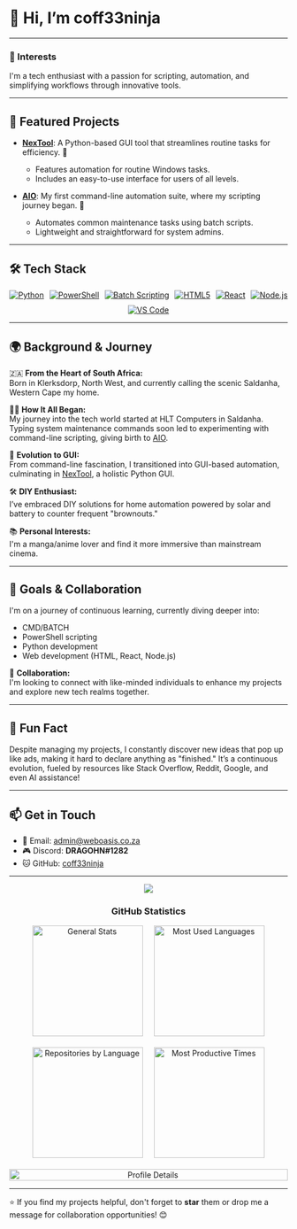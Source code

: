 # 👋 Hi, I’m coff33ninja  

---

### **👀 Interests**  
I'm a tech enthusiast with a passion for scripting, automation, and simplifying workflows through innovative tools.  

---

## 🌟 **Featured Projects**  
- [**NexTool**](https://github.com/coff33ninja/NexTool-Windows-Suite): A Python-based GUI tool that streamlines routine tasks for efficiency. 🚀  
  - Features automation for routine Windows tasks.  
  - Includes an easy-to-use interface for users of all levels.  

- [**AIO**](https://github.com/coff33ninja/AIO): My first command-line automation suite, where my scripting journey began. 🌱  
  - Automates common maintenance tasks using batch scripts.  
  - Lightweight and straightforward for system admins.  

---

## 🛠 **Tech Stack**  

<div style="display: flex; gap: 10px; flex-wrap: wrap; justify-content: center;">  
    <a href="https://www.python.org/">
        <img src="https://img.shields.io/badge/Python-3776AB?style=for-the-badge&logo=python&logoColor=white" alt="Python" />
    </a>
    <a href="https://learn.microsoft.com/en-us/powershell/">
        <img src="https://img.shields.io/badge/PowerShell-5391FE?style=for-the-badge&logo=powershell&logoColor=white" alt="PowerShell" />
    </a>
    <a href="https://learn.microsoft.com/en-us/windows-server/administration/windows-commands/windows-commands">
        <img src="https://img.shields.io/badge/Batch%20Scripting-4B0082?style=for-the-badge&logo=windows-terminal&logoColor=white" alt="Batch Scripting" />
    </a>
    <a href="https://developer.mozilla.org/en-US/docs/Web/HTML">
        <img src="https://img.shields.io/badge/HTML5-E34F26?style=for-the-badge&logo=html5&logoColor=white" alt="HTML5" />
    </a>
    <a href="https://react.dev/">
        <img src="https://img.shields.io/badge/React-61DAFB?style=for-the-badge&logo=react&logoColor=black" alt="React" />
    </a>
    <a href="https://nodejs.org/">
        <img src="https://img.shields.io/badge/Node.js-339933?style=for-the-badge&logo=node.js&logoColor=white" alt="Node.js" />
    </a>
    <a href="https://code.visualstudio.com/">
        <img src="https://img.shields.io/badge/VS%20Code-007ACC?style=for-the-badge&logo=visual-studio-code&logoColor=white" alt="VS Code" />
    </a>
</div>

---

## 🌍 **Background & Journey**  

🇿🇦 **From the Heart of South Africa:**  
Born in Klerksdorp, North West, and currently calling the scenic Saldanha, Western Cape my home.  

👨‍💻 **How It All Began:**  
My journey into the tech world started at HLT Computers in Saldanha. Typing system maintenance commands soon led to experimenting with command-line scripting, giving birth to [AIO](https://github.com/coff33ninja/AIO).  

🐍 **Evolution to GUI:**  
From command-line fascination, I transitioned into GUI-based automation, culminating in [NexTool](https://github.com/coff33ninja/NexTool-Windows-Suite), a holistic Python GUI.  

🛠 **DIY Enthusiast:**  
I’ve embraced DIY solutions for home automation powered by solar and battery to counter frequent "brownouts."  

📚 **Personal Interests:**  
I'm a manga/anime lover and find it more immersive than mainstream cinema.  

---

## 🎯 **Goals & Collaboration**  
I'm on a journey of continuous learning, currently diving deeper into:  
- CMD/BATCH  
- PowerShell scripting  
- Python development  
- Web development (HTML, React, Node.js)  

💞️ **Collaboration:**  
I'm looking to connect with like-minded individuals to enhance my projects and explore new tech realms together.  

---

## 🎉 **Fun Fact**  
Despite managing my projects, I constantly discover new ideas that pop up like ads, making it hard to declare anything as "finished." It’s a continuous evolution, fueled by resources like Stack Overflow, Reddit, Google, and even AI assistance!  

---

## 📫 **Get in Touch**  

- 💌 Email: [admin@weboasis.co.za](mailto:admin@weboasis.co.za)  
- 🎮 Discord: **DRAGOHN#1282**  
- 🐱 GitHub: [coff33ninja](https://github.com/coff33ninja)  

---

<div align="center">  
<img src="https://user-images.githubusercontent.com/73097560/115834477-dbab4500-a447-11eb-908a-139a6edaec5c.gif">  
<h3 align="center">GitHub Statistics</h3>  

<div style="display: flex; flex-wrap: wrap; justify-content: center; gap: 20px;">  
<img src="http://github-profile-summary-cards.vercel.app/api/cards/stats?username=coff33ninja&theme=2077" height="200em" alt="General Stats"/>  
<img src="http://github-profile-summary-cards.vercel.app/api/cards/most-commit-language?username=coff33ninja&theme=2077" height="200em" alt="Most Used Languages"/>  
<img src="http://github-profile-summary-cards.vercel.app/api/cards/repos-per-language?username=coff33ninja&theme=2077" height="200em" alt="Repositories by Language"/>  
<img src="http://github-profile-summary-cards.vercel.app/api/cards/productive-time?username=coff33ninja&theme=2077" height="200em" alt="Most Productive Times"/>  
<img src="http://github-profile-summary-cards.vercel.app/api/cards/profile-details?username=coff33ninja&theme=2077" width="100%" alt="Profile Details"/>  
</div>  
</div>  

---

⭐ If you find my projects helpful, don't forget to **star** them or drop me a message for collaboration opportunities! 😊  
